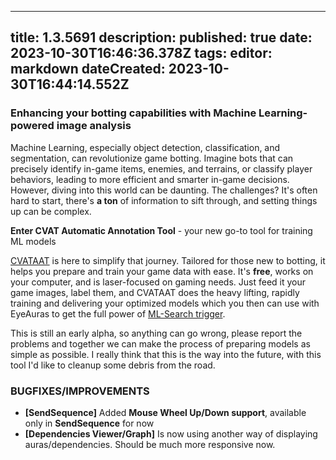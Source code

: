 
---
title: 1.3.5691
description: 
published: true
date: 2023-10-30T16:46:36.378Z
tags: 
editor: markdown
dateCreated: 2023-10-30T16:44:14.552Z
---		
		
### Enhancing your botting capabilities with Machine Learning-powered image analysis
Machine Learning, especially object detection, classification, and segmentation, can revolutionize game botting. Imagine bots that can precisely identify in-game items, enemies, and terrains, or classify player behaviors, leading to more efficient and smarter in-game decisions. However, diving into this world can be daunting. The challenges? It's often hard to start, there's **a ton** of information to sift through, and setting things up can be complex.  

**Enter CVAT Automatic Annotation Tool** - your new go-to tool for training ML models  

[CVATAAT](https://wiki.eyeauras.net/en/CVATAAT/getting-started) is here to simplify that journey. Tailored for those new to botting, it helps you prepare and train your game data with ease. It's **free**, works on your computer, and is laser-focused on gaming needs. Just feed it your game images, label them, and CVATAAT does the heavy lifting, rapidly training and delivering your optimized models which you then can use with EyeAuras to get the full power of [ML-Search trigger](https://wiki.eyeauras.net/en/triggers/images/ai-search-trigger).  

This is still an early alpha, so anything can go wrong, please report the problems and together we can make the process of preparing models as simple as possible. I really think that this is the way into the future, with this tool I'd like to cleanup some debris from the road.  

### BUGFIXES/IMPROVEMENTS
- **[SendSequence]** Added **Mouse Wheel Up/Down support**, available only in **SendSequence** for now
- **[Dependencies Viewer/Graph]** Is now using another way of displaying auras/dependencies. Should be much more responsive now.